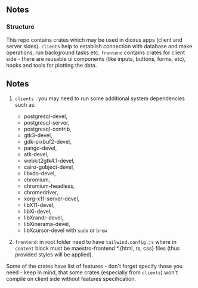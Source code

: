 ## Notes

### Structure

This repo contains crates which may be used in dioxus apps (client and server sides). `clients` help to establish connection with database and make operations, run background tasks etc. `frontend` contains crates for client side - there are reusable ui components (like inputs, buttons, forms, etc), hooks and tools for plotting the data.

## Notes

1. `clients` : you may need to run some additional system dependencies such as:

   - postgresql-devel,
   - postgresql-server,
   - postgresql-contrib,
   - gtk3-devel,
   - gdk-pixbuf2-devel,
   - pango-devel,
   - atk-devel,
   - webkit2gtk4.1-devel,
   - cairo-gobject-devel,
   - libxdo-devel,
   - chromium,
   - chromium-headless,
   - chromedriver,
   - xorg-x11-server-devel,
   - libX11-devel,
   - libXi-devel,
   - libXrandr-devel,
   - libXinerama-devel,
   - libXcursor-devel
     with `sudo` or `brew`

2. `frontend`: in root folder need to have `tailwind.config.js` where in `content` block must be maestro-frontend \*.{html, rs, css} files (thus provided styles will be applied).

Some of the crates have list of features - don't forget specify those you need - keep in mind, that some crates (especially from `clients`) won't compile on client side without features specification.
